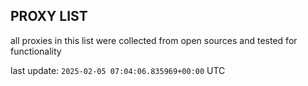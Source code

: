 ## PROXY LIST

all proxies in this list were collected from open sources and tested for functionality

last update: `2025-02-05 07:04:06.835969+00:00` UTC